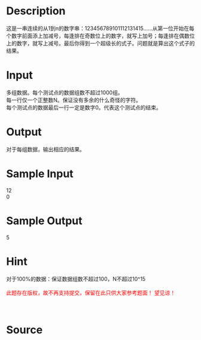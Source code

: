 
# Description

<div class="content"><div>这是一串连续的从1到n的数字串：123456789101112131415......从第一位开始在每个数字前面添上加减号，每逢排在奇数位上的数字，就写上加号；每逢排在偶数位上的数字，就写上减号。最后你得到一个超级长的式子。问题就是算出这个式子的结果。</div>
<p></p></div>

# Input

<div class="content"><div>
<div>多组数据。每个测试点的数据组数不超过1000组。 </div>
<div>每一行仅一个正整数N。保证没有多余的什么奇怪的字符。 </div>
<div>每个测试点的数据最后一行一定是数字0。代表这个测试点的结束。 </div>
</div>
<div>
<p></p>
</div></div>

# Output

<div class="content"><div>
<div>对于每组数据，输出相应的结果。 </div>
</div>
<p></p></div>

# Sample Input

<div class="content"><span class="sampledata">12<br/>
0</span></div>

# Sample Output

<div class="content"><span class="sampledata">5<br/>
</span></div>

# Hint

<div class="content"><p></p><div>对于100%的数据：保证数据组数不超过100，N不超过10^15 </div><br/>
<div><span style="color: rgb(255, 0, 0);">此题存在版权，故不再支持提交，保留在此只供大家参考题面！ 望见谅！</span></div><br/>
<div></div><br/>
<p></p><p></p></div>

# Source

<div class="content"><p><a href="problemset.php?search="></a></p></div>

